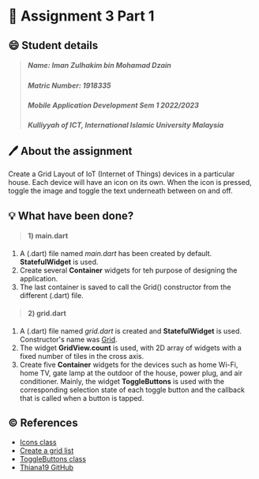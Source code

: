 # 📝 Assignment 3 Part 1

## :smile: Student details

>##### Name: Iman Zulhakim bin Mohamad Dzain
>##### Matric Number: 1918335
>##### Mobile Application Development Sem 1 2022/2023
>##### Kulliyyah of ICT, International Islamic University Malaysia

## :pen: About the assignment

Create a Grid Layout of IoT (Internet of Things) devices in a particular house. Each device will have an icon on its own. When the icon is pressed, toggle the image and toggle the text underneath between on and off.

## :bulb: What have been done?

> #### 1) main.dart

1. A (.dart) file named _main.dart_ has been created by default. **StatefulWidget** is used.
2. Create several **Container** widgets for teh purpose of designing the application.
3. The last container is saved to call the Grid() constructor from the different (.dart) file.

> #### 2) grid.dart

1. A (.dart) file named _grid.dart_ is created and **StatefulWidget** is used. Constructor's name was <ins>Grid</ins>.
2. The widget **GridView.count** is used, with 2D array of widgets with a fixed number of tiles in the cross axis.
3. Create five **Container** widgets for the devices such as home Wi-Fi, home TV, gate lamp at the outdoor of the house, power plug, and air conditioner. Mainly, the widget **ToggleButtons** is used with the corresponding selection state of each toggle button and the callback that is called when a button is tapped.

## :copyright: References

- [Icons class](https://api.flutter.dev/flutter/material/Icons-class.html)
- [Create a grid list](https://docs.flutter.dev/cookbook/lists/grid-lists)
- [ToggleButtons class](https://api.flutter.dev/flutter/material/ToggleButtons-class.html)
- [Thiana19 GitHub](https://github.com/Thiana19/Flutter-Layout-Assignment-Part-1)